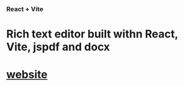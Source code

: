 ### React + Vite
# Rich text editor built withn React, Vite, jspdf and docx
# [website](https://coshgunc.github.io/rich-texteditor-vite_react/)
